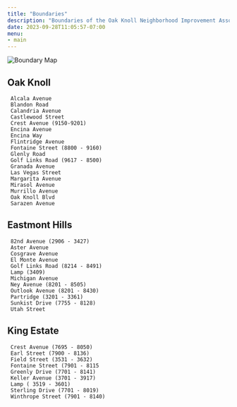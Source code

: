 ```yaml
---
title: "Boundaries"
description: "Boundaries of the Oak Knoll Neighborhood Improvement Association"
date: 2023-09-28T11:05:57-07:00
menu:
- main
---
```

 ![Boundary Map](/oknia.org.refresh/images/boundaries.jpg)
## Oak Knoll
     Alcala Avenue
     Blandon Road
     Calandria Avenue
     Castlewood Street
     Crest Avenue (9150-9201)
     Encina Avenue
     Encina Way
     Flintridge Avenue
     Fontaine Street (8800 - 9160)
     Glenly Road
     Golf Links Road (9617 - 8500)
     Granada Avenue
     Las Vegas Street
     Margarita Avenue
     Mirasol Avenue     
     Murrillo Avenue     
     Oak Knoll Blvd     
     Sarazen Avenue

## Eastmont Hills
     82nd Avenue (2906 - 3427)
     Aster Avenue
     Cosgrave Avenue
     El Monte Avenue
     Golf Links Road (8214 - 8491)
     Lamp (3409)
     Michigan Avenue
     Ney Avenue (8201 - 8505)
     Outlook Avenue (8201 - 8430)
     Partridge (3201 - 3361)
     Sunkist Drive (7755 - 8128)
     Utah Street

## King Estate
     Crest Avenue (7695 - 8050)
     Earl Street (7900 - 8136)
     Field Street (3531 - 3632)
     Fontaine Street (7901 - 8115
     Greenly Drive (7701 - 8141)
     Keller Avenue (3701 - 3917)
     Lamp ( 3519 - 3601)     
     Sterling Drive (7701 - 8019)
     Winthrope Street (7901 - 8140)